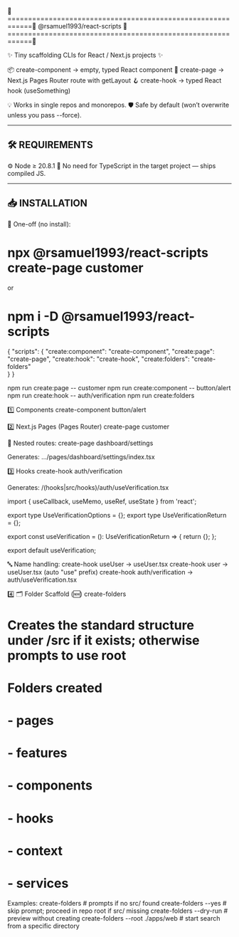 🌟============================================================🌟
                 @rsamuel1993/react-scripts
🌟============================================================🌟

✨ Tiny scaffolding CLIs for React / Next.js projects ✨

📦  create-component  →  empty, typed React component
📄  create-page       →  Next.js Pages Router route with getLayout
🪝  create-hook       →  typed React hook (useSomething)

💡 Works in single repos and monorepos.
🛡  Safe by default (won’t overwrite unless you pass --force).

------------------------------------------------------------

🛠  REQUIREMENTS
------------------------------------------------------------

⚙  Node ≥ 20.8.1
🚫 No need for TypeScript in the target project — ships compiled JS.

------------------------------------------------------------

📥  INSTALLATION
------------------------------------------------------------

💨 One-off (no install):

# npx @rsamuel1993/react-scripts create-page customer #

or

# npm i -D @rsamuel1993/react-scripts #

 

{
  "scripts": {
    "create:component": "create-component",
    "create:page": "create-page",
    "create:hook": "create-hook",
    "create:folders": "create-folders"  
  }
}

npm run create:page -- customer
npm run create:component -- button/alert
npm run create:hook -- auth/verification
npm run create:folders

1️⃣ Components
create-component button/alert 

2️⃣ Next.js Pages (Pages Router)
create-page customer

📁 Nested routes:
create-page dashboard/settings

Generates:
.../pages/dashboard/settings/index.tsx

3️⃣ Hooks
create-hook auth/verification

Generates:
<repo>/(hooks|src/hooks)/auth/useVerification.tsx

import { useCallback, useMemo, useRef, useState } from 'react';

export type UseVerificationOptions = {};
export type UseVerificationReturn = {};

export const useVerification = (): UseVerificationReturn => {
  return {};
};

export default useVerification;

🔤 Name handling:
create-hook useUser → useUser.tsx
create-hook user → useUser.tsx (auto "use" prefix)
create-hook auth/verification → auth/useVerification.tsx

4️⃣ 🗂️ Folder Scaffold (🆕)
create-folders

# Creates the standard structure under <repo>/src if it exists; otherwise prompts to use <repo> root

# Folders created

# - pages

# - features

# - components

# - hooks

# - context

# - services

Examples:
create-folders                       # prompts if no src/ found
create-folders --yes                 # skip prompt; proceed in repo root if src/ missing
create-folders --dry-run             # preview without creating
create-folders --root ./apps/web     # start search from a specific directory
